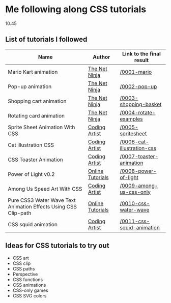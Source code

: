 # Me following along CSS tutorials

10.45

## List of tutorials I followed

| Name | Author | Link to the final result |
|----|----|----|
| Mario Kart animation | [The Net Ninja](https://www.youtube.com/watch?v=PjR97QzOrJM&list=PL4cUxeGkcC9iGYgmEd2dm3zAKzyCGDtM5&index=1) | [/0001-mario](/css-tests/0001-mario) |
| Pop-up animation | [The Net Ninja](https://www.youtube.com/watch?v=PjR97QzOrJM&list=PL4cUxeGkcC9iGYgmEd2dm3zAKzyCGDtM5&index=1) | [/0002-pop-up](/css-tests/0002-pop-up) |
| Shopping cart animation | [The Net Ninja](https://www.youtube.com/watch?v=PjR97QzOrJM&list=PL4cUxeGkcC9iGYgmEd2dm3zAKzyCGDtM5&index=1) | [/0003-shopping-basket](/css-tests//0003-shopping-basket) |
| Rotating card animation | [The Net Ninja](https://www.youtube.com/watch?v=PjR97QzOrJM&list=PL4cUxeGkcC9iGYgmEd2dm3zAKzyCGDtM5&index=1) | [/0004-rotate-examples](/css-tests/0004-rotate-examples) |
| Sprite Sheet Animation With CSS | [Coding Artist](https://www.youtube.com/watch?v=d6yvhI83hFk) | [/0005-spritesheet](/css-tests/0005-spritesheet) |
| Cat illustration CSS | [Coding Artist](https://www.youtube.com/watch?v=W0uw0zGRwoQ&pp=ygUUY2F0IGlsbHVzdHJhdGlvbiBjc3M%3D) | [/0006-cat-illustration-css](/css-tests/0006-cat-illustration-css) |
| CSS Toaster Animation | [Coding Artist](https://www.youtube.com/watch?v=W0uw0zGRwoQ&pp=ygUUY2F0IGlsbHVzdHJhdGlvbiBjc3M%3D) | [/0007-toaster-animation](/css-tests/0007-toaster-animation) |
| Power of Light v0.2 | [Online Tutorials](https://www.youtube.com/watch?v=SHRcgP_IZHI&pp=ygUXcG93ZXIgb2YgbGlnaHQgaHRtbCBjc3M%3D) | [/0008-power-of-light](/css-tests/0008-power-of-light) |
| Among Us Speed Art With CSS | [Coding Artist](https://www.youtube.com/watch?v=JDI0zz2Waqw&list=PLNCevxogE3fjFTYBst-r1gvlCMsUSzjEU&index=1) | [/0009-among-us-css-only](/css-tests/0009-among-us-css-only) |
| Pure CSS3 Water Wave Text Animation Effects Using CSS Clip-path | [Online Tutorials](https://www.youtube.com/watch?v=Tf6qm5JMUXQ) | [/0010-css-water-wave](/css-tests/0010-css-water-wave) |
| CSS squid animation | [Coding Artist](https://www.youtube.com/watch?v=rVpV3LFvbro&pp=ygUVb2N0b3B1cyBjb2RpbmcgYXJ0aXN0) | [/0011-css-squid-animation](/css-tests/0011-css-squid-animation)  

## Ideas for CSS tutorials to try out

- CSS art
- CSS clip
- CSS paths
- Perspective
- CSS functions
- CSS animations
- CSS-only games
- CSS SVG colors